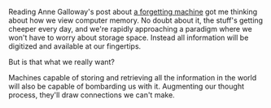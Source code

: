 <!--
title: Forgetful machines
created: 5 December 2004 - 6:06 pm
updated: 5 December 2004 - 6:06 pm
slug: forgetful-machines
tags: ai, unfinished
-->

Reading Anne Galloway's post about [a forgetting machine][] got me thinking
about how we view computer memory. No doubt about it, the stuff's getting
cheeper every day, and we're rapidly approaching a paradigm where we won't have
to worry about storage space. Instead all information will be digitized and
available at our fingertips.

But is that what we really want?

Machines capable of storing and retrieving all the information in the world will
also be capable of bombarding us with it. Augmenting our thought process,
they'll draw connections we can't make.

[a forgetting machine]: http://www.purselipsquarejaw.org/2003_12_01_blogger_archives.php#107168852907313158 "Anne Galloway (purselipsquarejaw.org): Towards the Forgetting Machine (via Diego, dynamicobjects.com/d2r)"

